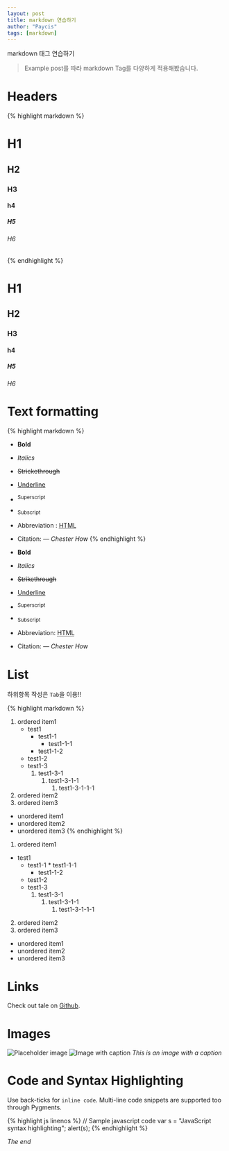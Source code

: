 ```yaml
---
layout: post
title: markdown 연습하기
author: "Paycis"
tags: [markdown]
---
```


markdown 태그 연습하기
> Example post를 따라 markdown Tag를 다양하게 적용해봤습니다.
                                        
# Headers
{% highlight markdown %}
# H1
## H2
### H3
#### h4
##### H5
###### H6
{% endhighlight %}

# H1
## H2
### H3
#### h4
##### H5
###### H6

# Text formatting

{% highlight markdown %}
- **Bold**
- _Italics_
- ~~Strickethrough~~
- <ins>Underline</ins>
- <sup>Superscript</sup>
- <sub>Subscript</sub>
- Abbreviation : <abbr title="HyperText Markup Language">HTML</abbr>
- Citation: <cite>&mdash; Chester How</cite>
{% endhighlight %}

- **Bold**
- _Italics_
- ~~Strikethrough~~
- <ins>Underline</ins>
- <sup>Superscript</sup>
- <sub>Subscript</sub>
- Abbreviation: <abbr title="HyperText Markup Language">HTML</abbr>
- Citation: <cite>&mdash; Chester How</cite>

# List
하위항목 작성은 `Tab`을 이용!!

{% highlight markdown %}
1. ordered item1
    * test1
        * test1-1
            * test1-1-1
        * test1-1-2
    * test1-2
    * test1-3
        1. test1-3-1
            1. test1-3-1-1
                1. test1-3-1-1-1
2. ordered item2
3. ordered item3

* unordered item1
* unordered item2
* unordered item3
{% endhighlight %}

1. ordered item1
  * test1
    * test1-1
            * test1-1-1
        * test1-1-2
    * test1-2
    * test1-3
        1. test1-3-1
            1. test1-3-1-1
                1. test1-3-1-1-1
2. ordered item2
3. ordered item3

* unordered item1
* unordered item2
* unordered item3

# Links
Check out tale on [Github](https://github.com/chesterhow/tale).

# Images
![Placeholder image](https://placehold.it/800x400 "Placeholder image")
![Image with caption](https://placehold.it/700x400 "Image with caption")
_This is an image with a caption_

# Code and Syntax Highlighting
Use back-ticks for `inline code`. Multi-line code snippets are supported too through Pygments.

{% highlight js  linenos %}
// Sample javascript code
var s = "JavaScript syntax highlighting";
alert(s);
{% endhighlight %}

_The end_